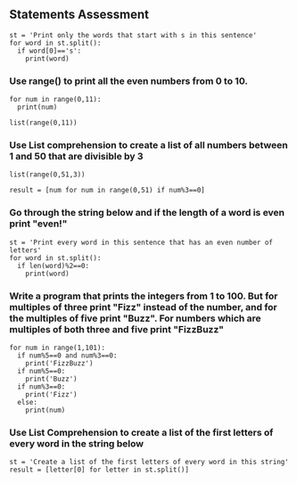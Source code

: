 ## Statements Assessment
~~~
st = 'Print only the words that start with s in this sentence'
for word in st.split():
  if word[0]=='s':
    print(word)
~~~

### Use range() to print all the even numbers from 0 to 10.
~~~
for num in range(0,11):
  print(num)
  
list(range(0,11))  
~~~

### Use List comprehension to create a list of all numbers between 1 and 50 that are divisible by 3
~~~
list(range(0,51,3))

result = [num for num in range(0,51) if num%3==0]
~~~

### Go through the string below and if the length of a word is even print "even!"
~~~
st = 'Print every word in this sentence that has an even number of letters'
for word in st.split():
  if len(word)%2==0:
    print(word)
~~~

### Write a program that prints the integers from 1 to 100. But for multiples of three print "Fizz" instead of the number, and for the multiples of five print "Buzz". For numbers which are multiples of both three and five print "FizzBuzz"
~~~
for num in range(1,101):
  if num%5==0 and num%3==0:
    print('FizzBuzz')
  if num%5==0:
    print('Buzz')
  if num%3==0:
    print('Fizz')
  else:
    print(num)
~~~

### Use List Comprehension to create a list of the first letters of every word in the string below
~~~
st = 'Create a list of the first letters of every word in this string'
result = [letter[0] for letter in st.split()]
~~~
